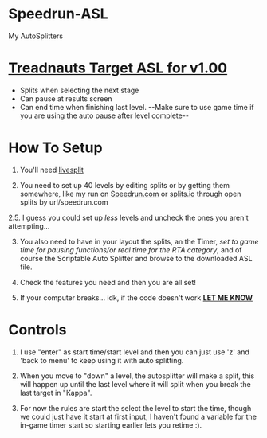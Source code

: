 # Speedrun-ASL
My AutoSplitters

# [Treadnauts Target ASL for v1.00](https://github.com/OSBooter/Speedrun-ASL/blob/master/TreadnautsPauser.asl)
+ Splits when selecting the next stage
+ Can pause at results screen
+ Can end time when finishing last level.
--Make sure to use game time if you are using the auto pause after level complete--

# How To Setup
1. You'll need [livesplit](http://livesplit.org/downloads/)

2. You need to set up 40 levels by editing splits or by getting them somewhere, like my run on [Speedrun.com](https://www.speedrun.com/Treadnauts/run/y438kvqz) or [splits.io](https://splits.io/35zt) through open splits by url/speedrun.com

2.5. I guess you could set up *less* levels and uncheck the ones you aren't attempting...

3. You also need to have in your layout the splits, an the Timer, *set to game time for pausing functions/or real time for the RTA category*, and of course the Scriptable Auto Splitter and browse to the downloaded ASL file.

4. Check the features you need and then you are all set! 

5. If your computer breaks... idk, if the code doesn't work **[LET ME KNOW](https://github.com/OSBooter/Speedrun-ASL/issues)**

# Controls
1. I use "enter" as start time/start level and then you can just use 'z' and 'back to menu' to keep using it with auto splitting.

2. When you move to "down" a level, the autosplitter will make a split, this will happen up until the last level where it will split when you break the last target in "Kappa".

3. For now the rules are start the select the level to start the time, though we could just have it start at first input, I haven't found a variable for the in-game timer start so starting earlier lets you retime :).
